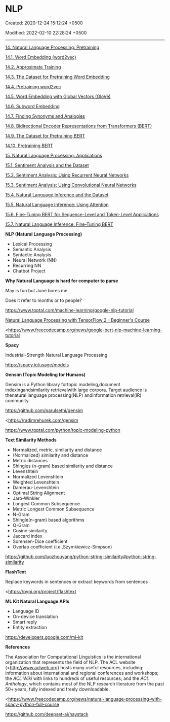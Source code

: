# NLP

Created: 2020-12-24 15:12:24 +0500

Modified: 2022-02-10 22:28:24 +0500

---

[14. Natural Language Processing: Pretraining](https://d2l.ai/chapter_natural-language-processing-pretraining/index.html)

[14.1. Word Embedding (word2vec)](https://d2l.ai/chapter_natural-language-processing-pretraining/word2vec.html)

[14.2. Approximate Training](https://d2l.ai/chapter_natural-language-processing-pretraining/approx-training.html)

[14.3. The Dataset for Pretraining Word Embedding](https://d2l.ai/chapter_natural-language-processing-pretraining/word-embedding-dataset.html)

[14.4. Pretraining word2vec](https://d2l.ai/chapter_natural-language-processing-pretraining/word2vec-pretraining.html)

[14.5. Word Embedding with Global Vectors (GloVe)](https://d2l.ai/chapter_natural-language-processing-pretraining/glove.html)

[14.6. Subword Embedding](https://d2l.ai/chapter_natural-language-processing-pretraining/subword-embedding.html)

[14.7. Finding Synonyms and Analogies](https://d2l.ai/chapter_natural-language-processing-pretraining/similarity-analogy.html)

[14.8. Bidirectional Encoder Representations from Transformers (BERT)](https://d2l.ai/chapter_natural-language-processing-pretraining/bert.html)

[14.9. The Dataset for Pretraining BERT](https://d2l.ai/chapter_natural-language-processing-pretraining/bert-dataset.html)

[14.10. Pretraining BERT](https://d2l.ai/chapter_natural-language-processing-pretraining/bert-pretraining.html)

[15. Natural Language Processing: Applications](https://d2l.ai/chapter_natural-language-processing-applications/index.html)

[15.1. Sentiment Analysis and the Dataset](https://d2l.ai/chapter_natural-language-processing-applications/sentiment-analysis-and-dataset.html)

[15.2. Sentiment Analysis: Using Recurrent Neural Networks](https://d2l.ai/chapter_natural-language-processing-applications/sentiment-analysis-rnn.html)

[15.3. Sentiment Analysis: Using Convolutional Neural Networks](https://d2l.ai/chapter_natural-language-processing-applications/sentiment-analysis-cnn.html)

[15.4. Natural Language Inference and the Dataset](https://d2l.ai/chapter_natural-language-processing-applications/natural-language-inference-and-dataset.html)

[15.5. Natural Language Inference: Using Attention](https://d2l.ai/chapter_natural-language-processing-applications/natural-language-inference-attention.html)

[15.6. Fine-Tuning BERT for Sequence-Level and Token-Level Applications](https://d2l.ai/chapter_natural-language-processing-applications/finetuning-bert.html)

[15.7. Natural Language Inference: Fine-Tuning BERT](https://d2l.ai/chapter_natural-language-processing-applications/natural-language-inference-bert.html)



**NLP (Natural Language Processing)**
-   Lexical Processing
-   Semantic Analysis
-   Syntactic Analysis
-   Neural Network (NN)
-   Recurring NN
-   Chatbot Project



**Why Natural Language is hard for computer to parse**

May is fun but June bores me.

Does it refer to months or to people?



<https://www.toptal.com/machine-learning/google-nlp-tutorial>

[Natural Language Processing with TensorFlow 2 - Beginner's Course](https://www.youtube.com/watch?v=B2q5cRJvqI8)

<https://www.freecodecamp.org/news/google-bert-nlp-machine-learning-tutorial



**Spacy**

Industrial-Strength Natural Language Processing



<https://spacy.io/usage/models>



**Gensim (Topic Modeling for Humans)**

Gensim is a Python library fortopic modeling,document indexingandsimilarity retrievalwith large corpora. Target audience is thenatural language processing(NLP) andinformation retrieval(IR) community.

<https://github.com/parulsethi/gensim>

<https://radimrehurek.com/gensim



<https://www.toptal.com/python/topic-modeling-python>



**Text Similarity Methods**
-   Normalized, metric, similarity and distance
-   (Normalized) similarity and distance
-   Metric distances
-   Shingles (n-gram) based similarity and distance
-   Levenshtein
-   Normalized Levenshtein
-   Weighted Levenshtein
-   Damerau-Levenshtein
-   Optimal String Alignment
-   Jaro-Winkler
-   Longest Common Subsequence
-   Metric Longest Common Subsequence
-   N-Gram
-   Shingle(n-gram) based algorithms
-   Q-Gram
-   Cosine similarity
-   Jaccard index
-   Sorensen-Dice coefficient
-   Overlap coefficient (i.e.,Szymkiewicz-Simpson)



<https://github.com/luozhouyang/python-string-similarity#python-string-similarity>



**FlashText**

Replace keywords in sentences or extract keywords from sentences

<https://pypi.org/project/flashtext



**ML Kit Natural Language APIs**
-   Language ID
-   On-device translation
-   Smart reply
-   Entity extraction



<https://developers.google.com/ml-kit>



**References**

The Association for Computational Linguistics is the international organization that represents the field of NLP. The ACL website (<http://www.aclweb.org) hosts many useful resources, including: information about international and regional conferences and workshops; the *ACL Wiki* with links to hundreds of useful resources; and the *ACL Anthology*, which contains most of the NLP research literature from the past 50+ years, fully indexed and freely downloadable.



<https://www.freecodecamp.org/news/natural-language-processing-with-spacy-python-full-course

<https://github.com/deepset-ai/haystack>

